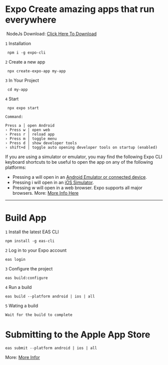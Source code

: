 # Expo Create amazing apps that run everywhere
﻿
NodeJs Download: [Click Here To Download](https://nodejs.org/download/release/v16.3.0/)

 `1`  Installation
 
	 npm i -g expo-cli
 `2` Create a new app
 
	 npx create-expo-app my-app

`3` In Your Project

	 cd my-app
	

`4` Start

	 npx expo start


`Command:`

    Press a │ open Android
    › Press w │ open web
    › Press r │ reload app
    › Press m │ toggle menu
    › Press d │ show developer tools
    › shift+d │ toggle auto opening developer tools on startup (enabled)

If you are using a simulator or emulator, you may find the following Expo CLI keyboard shortcuts to be useful to open the app on any of the following platforms:

-   Pressing  a  will open in an  [Android Emulator or connected device](https://docs.expo.dev/workflow/android-studio-emulator/).
-   Pressing  i  will open in an  [iOS Simulator](https://docs.expo.dev/workflow/ios-simulator/).
-   Pressing  w  will open in a web browser. Expo supports all major browsers.
More: [More Info Here](https://docs.expo.dev/get-started/create-a-new-app/)
---
# Build App


`1` Install the latest EAS CLI

	npm install -g eas-cli

`2` Log in to your Expo account

	eas login


`3` Configure the project

	eas build:configure

`4` Run a build

	eas build --platform android | ios | all

`5` Wating a build

	Wait for the build to complete


# Submitting to the Apple App Store

	eas submit --platform android | ios | all
	
More: [More Infor](https://docs.expo.dev/submit/introduction/)
